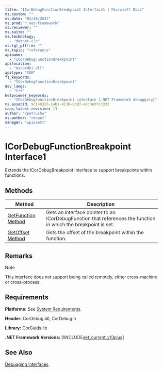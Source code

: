 ```yaml
---
title: "ICorDebugFunctionBreakpoint Interface1 | Microsoft Docs"
ms.custom: ""
ms.date: "03/30/2017"
ms.prod: ".net-framework"
ms.reviewer: ""
ms.suite: ""
ms.technology: 
  - "dotnet-clr"
ms.tgt_pltfrm: ""
ms.topic: "reference"
apiname: 
  - "ICorDebugFunctionBreakpoint"
apilocation: 
  - "mscordbi.dll"
apitype: "COM"
f1_keywords: 
  - "ICorDebugFunctionBreakpoint"
dev_langs: 
  - "C++"
helpviewer_keywords: 
  - "ICorDebugFunctionBreakpoint interface [.NET Framework debugging]"
ms.assetid: 9c149303-14b1-4138-83d7-e8c3e0fcd332
caps.latest.revision: 13
author: "rpetrusha"
ms.author: "ronpet"
manager: "wpickett"
---
```

# ICorDebugFunctionBreakpoint Interface1
Extends the ICorDebugBreakpoint interface to support breakpoints within functions.  
  
## Methods  
  
|Method|Description|  
|------------|-----------------|  
|[GetFunction Method](../../../../docs/framework/unmanaged-api/debugging/icordebugfunctionbreakpoint-getfunction-method.md)|Gets an interface pointer to an ICorDebugFunction that references the function in which the breakpoint is set.|  
|[GetOffset Method](../../../../docs/framework/unmanaged-api/debugging/icordebugfunctionbreakpoint-getoffset-method.md)|Gets the offset of the breakpoint within the function.|  
  
## Remarks  
  
> [!NOTE]
>  This interface does not support being called remotely, either cross-machine or cross-process.  
  
## Requirements  
 **Platforms:** See [System Requirements](../../../../docs/framework/get-started/system-requirements.md).  
  
 **Header:** CorDebug.idl, CorDebug.h  
  
 **Library:** CorGuids.lib  
  
 **.NET Framework Versions:** [!INCLUDE[net_current_v10plus](../../../../includes/net-current-v10plus-md.md)]  
  
## See Also  
 [Debugging Interfaces](../../../../docs/framework/unmanaged-api/debugging/debugging-interfaces.md)